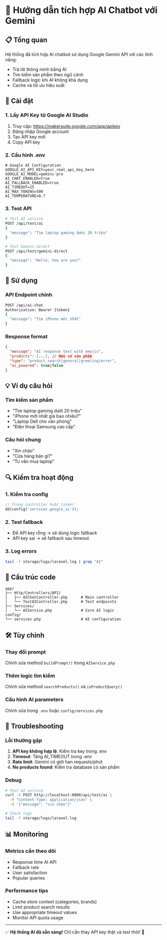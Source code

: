 # 🤖 Hướng dẫn tích hợp AI Chatbot với Gemini

## 📋 Tổng quan
Hệ thống đã tích hợp AI chatbot sử dụng Google Gemini API với các tính năng:
- Trả lời thông minh bằng AI
- Tìm kiếm sản phẩm theo ngữ cảnh
- Fallback logic khi AI không khả dụng
- Cache và tối ưu hiệu suất

## 🔧 Cài đặt

### 1. Lấy API Key từ Google AI Studio
1. Truy cập: https://makersuite.google.com/app/apikey
2. Đăng nhập Google account
3. Tạo API key mới
4. Copy API key

### 2. Cấu hình .env
```env
# Google AI Configuration
GOOGLE_AI_API_KEY=your_real_api_key_here
GOOGLE_AI_MODEL=gemini-pro
AI_CHAT_ENABLED=true
AI_FALLBACK_ENABLED=true
AI_TIMEOUT=15
AI_MAX_TOKENS=500
AI_TEMPERATURE=0.7
```

### 3. Test API
```bash
# Test AI service
POST /api/test/ai
{
  "message": "Tìm laptop gaming dưới 20 triệu"
}

# Test Gemini direct
POST /api/test/gemini-direct
{
  "message": "Hello, how are you?"
}
```

## 🚀 Sử dụng

### API Endpoint chính
```bash
POST /api/ai-chat
Authorization: Bearer {token}
{
  "message": "Tìm iPhone mới nhất"
}
```

### Response format
```json
{
  "message": "AI response text with emojis",
  "products": [...], // Nếu có sản phẩm
  "type": "product_search|general|greeting|error",
  "ai_powered": true|false
}
```

## 💡 Ví dụ câu hỏi

### Tìm kiếm sản phẩm
- "Tìm laptop gaming dưới 20 triệu"
- "iPhone mới nhất giá bao nhiêu?"
- "Laptop Dell cho văn phòng"
- "Điện thoại Samsung cao cấp"

### Câu hỏi chung
- "Xin chào"
- "Cửa hàng bán gì?"
- "Tư vấn mua laptop"

## 🔍 Kiểm tra hoạt động

### 1. Kiểm tra config
```php
// Trong controller hoặc tinker
dd(config('services.google_ai'));
```

### 2. Test fallback
- Để API key rỗng → sẽ dùng logic fallback
- API key sai → sẽ fallback sau timeout

### 3. Log errors
```bash
tail -f storage/logs/laravel.log | grep "AI"
```

## 📁 Cấu trúc code

```
app/
├── Http/Controllers/API/
│   ├── AIChatController.php      # Main controller
│   └── TestAIController.php      # Test endpoints
├── Services/
│   └── AIService.php             # Core AI logic
config/
└── services.php                  # AI configuration
```

## 🛠️ Tùy chỉnh

### Thay đổi prompt
Chỉnh sửa method `buildPrompt()` trong `AIService.php`

### Thêm logic tìm kiếm
Chỉnh sửa method `searchProducts()` và `isProductQuery()`

### Cấu hình AI parameters
Chỉnh sửa trong `.env` hoặc `config/services.php`

## 🚨 Troubleshooting

### Lỗi thường gặp
1. **API key không hợp lệ**: Kiểm tra key trong .env
2. **Timeout**: Tăng AI_TIMEOUT trong .env
3. **Rate limit**: Gemini có giới hạn requests/phút
4. **No products found**: Kiểm tra database có sản phẩm

### Debug
```bash
# Test AI service
curl -X POST http://localhost:8000/api/test/ai \
  -H "Content-Type: application/json" \
  -d '{"message": "xin chào"}'

# Check logs
tail -f storage/logs/laravel.log
```

## 📊 Monitoring

### Metrics cần theo dõi
- Response time AI API
- Fallback rate
- User satisfaction
- Popular queries

### Performance tips
- Cache store context (categories, brands)
- Limit product search results
- Use appropriate timeout values
- Monitor API quota usage

---

✅ **Hệ thống AI đã sẵn sàng!** 
Chỉ cần thay API key thật và test thôi! 🎉